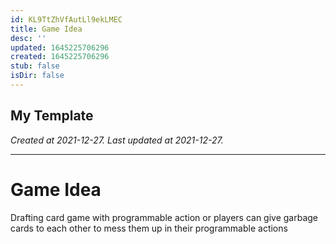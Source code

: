 ```yaml
---
id: KL9TtZhVfAutLl9ekLMEC
title: Game Idea
desc: ''
updated: 1645225706296
created: 1645225706296
stub: false
isDir: false
---
```

My Template
---

_Created at 2021-12-27._
_Last updated at 2021-12-27._




---

# Game Idea


Drafting card game with programmable action or players can give garbage cards to each other to mess them up in their programmable actions

